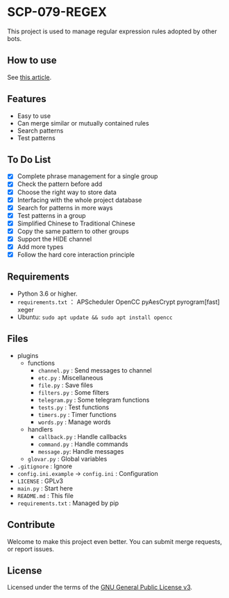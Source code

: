 # SCP-079-REGEX

This project is used to manage regular expression rules adopted by other bots.

## How to use

See [this article](https://scp-079.org/regex/).

## Features

- Easy to use
- Can merge similar or mutually contained rules
- Search patterns
- Test patterns

## To Do List

- [x] Complete phrase management for a single group
- [x] Check the pattern before add
- [x] Choose the right way to store data
- [x] Interfacing with the whole project database
- [x] Search for patterns in more ways
- [x] Test patterns in a group
- [x] Simplified Chinese to Traditional Chinese
- [x] Copy the same pattern to other groups
- [x] Support the HIDE channel
- [x] Add more types
- [x] Follow the hard core interaction principle

## Requirements

- Python 3.6 or higher.
- `requirements.txt` ： APScheduler OpenCC pyAesCrypt pyrogram[fast] xeger
- Ubuntu: `sudo apt update && sudo apt install opencc`

## Files

- plugins
    - functions
        - `channel.py` : Send messages to channel
        - `etc.py` : Miscellaneous
        - `file.py` : Save files
        - `filters.py` : Some filters
        - `telegram.py` : Some telegram functions
        - `tests.py` : Test functions
        - `timers.py` : Timer functions
        - `words.py` : Manage words
    - handlers
        - `callback.py` : Handle callbacks
        - `command.py` : Handle commands
        - `message.py`: Handle messages
    - `glovar.py` : Global variables
- `.gitignore` : Ignore
- `config.ini.example` -> `config.ini` : Configuration
- `LICENSE` : GPLv3
- `main.py` : Start here
- `README.md` : This file
- `requirements.txt` : Managed by pip

## Contribute

Welcome to make this project even better. You can submit merge requests, or report issues.

## License

Licensed under the terms of the [GNU General Public License v3](LICENSE).
